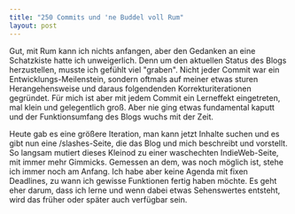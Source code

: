 ```yaml
---
title: "250 Commits und 'ne Buddel voll Rum"
layout: post
---
```


Gut, mit Rum kann ich nichts anfangen, aber den Gedanken an eine Schatzkiste hatte ich unweigerlich. Denn um den aktuellen Status des Blogs herzustellen, musste ich gefühlt viel "graben". Nicht jeder Commit war ein Entwicklungs-Meilenstein, sondern oftmals auf meiner etwas sturen Herangehensweise und daraus folgendenden Korrekturiterationen gegründet. Für mich ist aber mit jedem Commit ein Lerneffekt eingetreten, mal klein und gelegentlich groß. Aber nie ging etwas fundamental kaputt und der Funktionsumfang des Blogs wuchs mit der Zeit.

Heute gab es eine größere Iteration, man kann jetzt Inhalte suchen und es gibt nun eine /slashes-Seite, die das Blog und mich beschreibt und vorstellt. So langsam mutiert dieses Kleinod zu einer waschechten IndieWeb-Seite, mit immer mehr Gimmicks. Gemessen an dem, was noch möglich ist, stehe ich immer noch am Anfang. Ich habe aber keine Agenda mit fixen Deadlines, zu wann ich gewisse Funktionen fertig haben möchte. Es geht eher darum, dass ich lerne und wenn dabei etwas Sehenswertes entsteht, wird das früher oder später auch verfügbar sein.